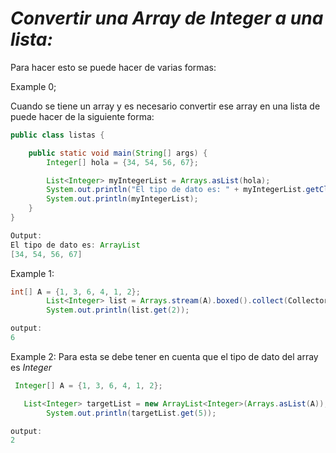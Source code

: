 # _Convertir una Array de Integer a una lista:_

Para hacer esto se puede hacer de varias formas:

Example 0;

Cuando se tiene un array y es necesario convertir ese array en una lista de puede hacer de la siguiente forma:

```java
public class listas {

    public static void main(String[] args) {
        Integer[] hola = {34, 54, 56, 67};

        List<Integer> myIntegerList = Arrays.asList(hola);
        System.out.println("El tipo de dato es: " + myIntegerList.getClass().getSimpleName());
        System.out.println(myIntegerList);
    }
}

Output:
El tipo de dato es: ArrayList
[34, 54, 56, 67]
```

Example 1:

```java
int[] A = {1, 3, 6, 4, 1, 2};
        List<Integer> list = Arrays.stream(A).boxed().collect(Collectors.toList());
        System.out.println(list.get(2));

output:
6
```

Example 2:
Para esta se debe tener en cuenta que el tipo de dato del array es _Integer_

```java
 Integer[] A = {1, 3, 6, 4, 1, 2};

   List<Integer> targetList = new ArrayList<Integer>(Arrays.asList(A));
        System.out.println(targetList.get(5));

output:
2
```
